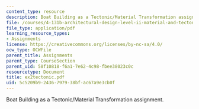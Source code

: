 ```yaml
---
content_type: resource
description: Boat Building as a Tectonic/Material Transformation assignment.
file: /courses/4-131b-architectural-design-level-ii-material-and-tectonic-transformations-the-herreshoff-museum-fall-2003/5c5209b92436797938bfac67a9e3cb0f_ex2tectonic.pdf
file_type: application/pdf
learning_resource_types:
- Assignments
license: https://creativecommons.org/licenses/by-nc-sa/4.0/
ocw_type: OCWFile
parent_title: Assignments
parent_type: CourseSection
parent_uid: 58f10818-f6a1-7e62-4c98-fbee38023c0c
resourcetype: Document
title: ex2tectonic.pdf
uid: 5c5209b9-2436-7979-38bf-ac67a9e3cb0f
---
```

Boat Building as a Tectonic/Material Transformation assignment.